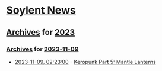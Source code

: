 # [Soylent News](../../../README.md)

## [Archives](../../index.md) for [2023](../index.md)

### [Archives](../../index.md) for [2023-11-09](index.md)

* [2023-11-09, 02:23:00](https://soylentnews.org/article.pl?sid=23/11/07/1516254&from=rss) - [Keropunk Part 5: Mantle Lanterns](https://soylentnews.org/article.pl?sid=23/11/07/1516254&from=rss)
